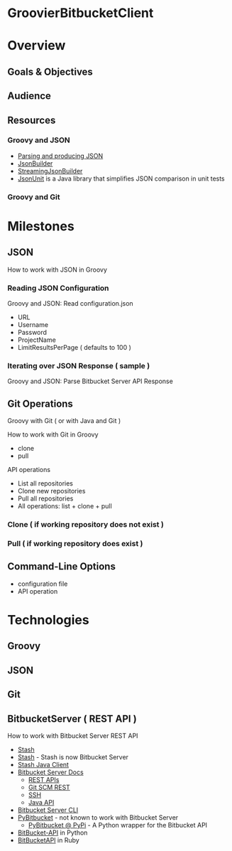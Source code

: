 GroovierBitbucketClient
=======================

# Overview

## Goals & Objectives

## Audience

## Resources

### Groovy and JSON

- [Parsing and producing JSON](http://groovy-lang.org/json.html)
- [JsonBuilder](http://docs.groovy-lang.org/latest/html/documentation/core-domain-specific-languages.html#_jsonbuilder)
- [StreamingJsonBuilder](http://docs.groovy-lang.org/latest/html/documentation/core-domain-specific-languages.html#_streamingjsonbuilder)
- [JsonUnit](https://github.com/lukas-krecan/JsonUnit) is a Java library that simplifies JSON comparison in unit tests

### Groovy and Git

# Milestones

## JSON

How to work with JSON in Groovy

### Reading JSON Configuration

Groovy and JSON: Read configuration.json
- URL
- Username
- Password
- ProjectName
- LimitResultsPerPage ( defaults to 100 )

### Iterating over JSON Response ( sample )

Groovy and JSON: Parse Bitbucket Server API Response

## Git Operations

Groovy with Git ( or with Java and Git )

How to work with Git in Groovy
- clone
- pull

API operations
- List all repositories
- Clone new repositories
- Pull all repositories
- All operations: list + clone + pull

### Clone ( if working repository does not exist )

### Pull ( if working repository does exist )

## Command-Line Options

- configuration file
- API operation

# Technologies

## Groovy

## JSON

## Git

## BitbucketServer ( REST API )

How to work with Bitbucket Server REST API

- [Stash](https://en.wikipedia.org/wiki/Stash_(software))
- [Stash](https://www.atlassian.com/software/bitbucket/server) - Stash is now Bitbucket Server
- [Stash Java Client](https://bitbucket.org/atlassianlabs/stash-java-client)
- [Bitbucket Server Docs](https://developer.atlassian.com/bitbucket/server/docs/latest/)
    - [REST APIs](https://developer.atlassian.com/bitbucket/server/docs/latest/reference/rest-api.html)
    - [Git SCM REST](https://developer.atlassian.com/static/rest/bitbucket-server/latest/bitbucket-git-rest.html)
    - [SSH](https://developer.atlassian.com/static/rest/bitbucket-server/latest/bitbucket-ssh-rest.html)
    - [Java API](https://developer.atlassian.com/bitbucket/server/docs/latest/reference/java-api.html)
- [Bitbucket Server CLI](https://bitbucket.org/atlassian/bitbucket-server-cli)
- [PyBitbucket](https://bitbucket.org/atlassian/python-bitbucket) - not known to work with Bitbucket Server
    - [PyBitbucket @ PyPi](https://pypi.python.org/pypi/pybitbucket) - A Python wrapper for the Bitbucket API
- [BitBucket-API](https://github.com/Sheeprider/BitBucket-api) in Python
- [BitBucketAPI](https://github.com/bitbucket-rest-api/bitbucket) in Ruby
